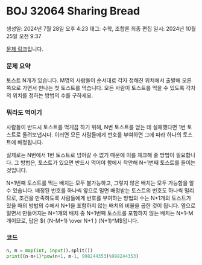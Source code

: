# BOJ 32064 Sharing Bread

생성일: 2024년 7월 28일 오후 4:23
태그: 수학, 조합론
최종 편집 일시: 2024년 10월 25일 오전 9:37

[문제 링크](http://boj.kr/32064)입니다.

### 문제 요약

토스트 N개가 있습니다. M명의 사람들이 순서대로 각자 정해진 위치에서 출발해 오른쪽으로 가면서 만나는 첫 토스트를 먹습니다. 모든 사람이 토스트를 먹을 수 있도록 각자의 위치를 정하는 방법의 수를 구하세요.

### 뭐라도 먹이기

사람들이 반드시 토스트를 먹게끔 하기 위해, N번 토스트를 얻는 데 실패했다면 1번 토스트로 돌려보냅시다. 이러면 모든 사람들에게 번호를 부여하면 그에 따라 하나의 토스트에 배정됩니다.

실제로는 N번에서 1번 토스트로 넘어갈 수 없기 때문에 이를 체크해 줄 방법이 필요합니다. 그 방법은, 토스트가 있으면 반드시 먹어야 함에서 착안해 N+1번째 토스트를 들이는 것입니다.

N+1번째 토스트를 먹는 배치는 모두 불가능하고, 그렇지 않은 배치는 모두 가능함을 알 수 있습니다.  배정된 번호를 하나씩 옆으로 밀면 배정받는 토스트의 번호도 하나씩 밀리므로, 조건을 만족하도록 사람들에게 번호를 부여하는 방법의 수는 N+1개의 토스트가 있을 때의 방법의 수에서 N+1을 포함하지 않는 배치의 비율을 곱한 것이 됩니다. 옆으로 밀면서 만들어지는 N+1개의 배치 중 N+1번째 토스트를 포함하지 않는 배치는 N+1-M개이므로, 답은 ${ (N-M+1) \over N+1 } (N+1)^M$입니다. 

### 코드

```python
n, m = map(int, input().split())
print((n-m+1)*pow(n+1, m-1, 998244353)%998244353)
```